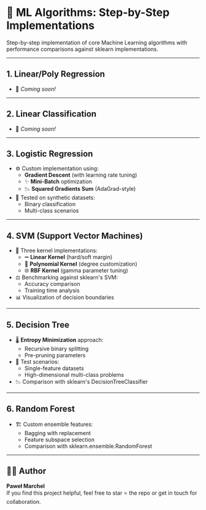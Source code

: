# 🧮 ML Algorithms: Step-by-Step Implementations

Step-by-step implementation of core Machine Learning algorithms with performance comparisons against sklearn implementations.

---

##  1. **Linear/Poly Regression** 
   - 🚧 *Coming soon!*

---

##  2. **Linear Classification** 
   - 🚧 *Coming soon!*

---

##  3. **Logistic Regression**
   - ⚙️ Custom implementation using:
     - **Gradient Descent** (with learning rate tuning)
     - ✨ **Mini-Batch** optimization
     - 📉 **Squared Gradients Sum** (AdaGrad-style)
   - 🧪 Tested on synthetic datasets:
     - Binary classification
     - Multi-class scenarios

---

##  4. **SVM (Support Vector Machines)**
   - 🔧 Three kernel implementations:
     - ➖ **Linear Kernel** (hard/soft margin)
     - 🔶 **Polynomial Kernel** (degree customization)
     - 🌐 **RBF Kernel** (gamma parameter tuning)
   - ⚖️ Benchmarking against sklearn's SVM:
     - Accuracy comparison
     - Training time analysis
   - 📊 Visualization of decision boundaries

---

##  5. **Decision Tree**
   - 🌡️ **Entropy Minimization** approach:
     - Recursive binary splitting
     - Pre-pruning parameters
   - 🧪 Test scenarios:
     - Single-feature datasets
     - High-dimensional multi-class problems
   - 📉 Comparison with sklearn's DecisionTreeClassifier

---

##  6. **Random Forest**
   - 🏗️ Custom ensemble features:
     - Bagging with replacement
     - Feature subspace selection
     - Comparison with sklearn.ensemble.RandomForest

---

## 👨‍💻 Author  
**Paweł Marchel**  
If you find this project helpful, feel free to star ⭐ the repo or get in touch for collaboration.
